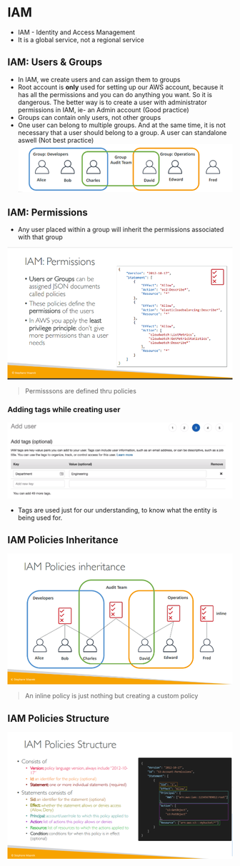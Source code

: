 # IAM

- IAM - Identity and Access Management
- It is a global service, not a regional service

## IAM: Users & Groups

- In IAM, we create users and can assign them to groups
- Root account is **only** used for setting up our AWS account, because it has all the permissions and you can do anything you want. So it is dangerous. The better way is to create a user with administrator permissions in IAM, ie- an Admin account (Good practice)
- Groups can contain only users, not other groups
- One user can belong to multiple groups. And at the same time, it is not necessary that a user should belong to a group. A user can standalone aswell (Not best practice)
![](img/groups.png)  

## IAM: Permissions
* Any user placed within a group will inherit the permissions associated with that group

![](img/permissions.png)  
> Permisssons are defined thru policies
### Adding tags while creating user
![](img/tags.png)  
* Tags are used just for our understanding, to know what the entity is being used for. 

## IAM Policies Inheritance
![](img/policies.png) 
> An inline policy is just nothing but creating a custom policy

## IAM Policies Structure
![](img/structure.png)  